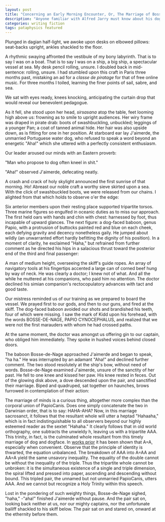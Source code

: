 ```yaml
---
layout: post
title: "Concerning an Early Morning Encounter, Or, The Marriage of Bosse-de-Nage"
description: "Anyone familiar with Alfred Jarry must know about his dog-faced baboon Bosse-de-Nage, and will hopefully appreciate my attempt at marrying off this odd character. Anyone unfamiliar with Alfred Jarry may not know what to think of it. But it was too tempting not to give Jarry's eccentric writing style a try, so here it is."
categories: writing fiction
tags: pataphysics featured
---
```


Plunged in dagian half-light, we awoke upon desks on elbowed pillows: seat-backs upright, ankles shackled to the floor.

A rhythmic swaying affronted the vestibule of my bony labyrinth. That is to say I was on a boat. That is to say I was on a ship, a big ship, a spectacular vessel at sea. My desk pencil rolling, unsure. I doubled back in mid-sentence: rolling, unsure. I had stumbled upon this craft in Paris three months past, mistaking an ad for a _classe de piratage_ for that of free online music. For three months I toiled, learning the finer points of sail, sabre, and sea.

We sat with eyes ready, knees knocking, anticipating the curtain drop that would reveal our benevolent pedagogue.

As it fell, she stood upon her head, _sirsasana_ atop the table, feet looming high above us: frowning as to smile to upright audiences. Her wiry frame was draped in pirate drab: boots of swashbuckling, unbuckled; leggings of a younger Pan; a coat of tanned animal hide. Her hair was also upside down, as is fitting for one in her position. At starboard ear lay J'aimerde, the unmarried Portuguese water dog, who refused to speak a word beyond an energetic "Aha!" which she uttered with a perfectly consistent enthusiasm.

Our leader aroused our minds with an Eastern proverb:

"Man who propose to dog often kneel in shit."

"Aha!" observed J'aimerde, defecating neatly.

A crash and crack of holy skylight announced the first sunrise of that morning. Ho! Abreast our noble craft a worthy sieve skirted upon a sea. With the click of swashbuckled boots, we were released from our chains. I alighted from that which holds to observe o'er the edge:

Six anterior members upon their resting place supported tripartite torsos. Three marine figures so engulfed in oceanic duties as to miss our approach. The first held oars with hands and chin with chest: harnessed by foot, thus incapable of upward glances. The next figure: a dog-faced baboon, genus Papio, with a protrusion of buttocks painted red and blue on each cheek, each defying gravity and decency nonetheless gaily. He jumped about wildly (an unwarranted effort hardly befitting the dignity of his position). In a moment of clarity, he exclaimed "Haha," but refrained from further comment as he directed his hips in a salacious thrust toward the posterior end of the third and final passenger:

A man of medium height, overseeing the skiff's guide ropes. An array of navigatory tools at his fingertips accented a large can of corned beef hung by way of neck. He was clearly a doctor; I knew not of what. And all the while he muttered at his companions, who paid him no attention. The doctor declined his simian companion's rectocopulatory advances with tact and good taste.

Our mistress reminded us of our training as we prepared to board the vessel. We prayed first to our gods, and then to our guns, and fired at the skiff. The dog-faced baboon avoided our shots and brandished his teeth, four of which were missing. I saw the mark of Kidd upon his forehead, with the words BOSSE-DE-NAGE, PAPIO CYNOCEPHALUS, and realized that we were not the first marauders with whom he had crossed paths.

At the same moment, the doctor was amongst us offering gin to our captain, who obliged him immediately. They spoke in hushed voices behind closed doors.

The baboon Bosse-de-Nage approached J'aimerde and began to speak, "ha ha." He was interrupted by an adamant "Aha!" and declined further comment. The two stood resolutely at the ship's bow, without need of words. Bosse-de-Nage examined J'aimerde, unsure of the sanctity of her past. He fell to one knee and kissed her paw. His knee rested in feces. Out of the glowing disk above, a dove descended upon the pair, and sanctified their marriage. Biped and quadruped, sat together on haunches, brows furrowed in contemplation of their action:

The marriage of minds is a curious thing, altogether more complex than the corporal union of PapioCanis. Does one simply concatenate the two in Darwinian order, that is to say: HAHA-AHA? Now, in this marriage sacrosanct, it follows that the resultant whole will utter a heptad "Hahaaha," which is in fact indistinguishable to all observers beyond our highly esteemed reader as the sextet "Hahaha." It clearly follows that in old world orthography, one subtracts the unwieldy h, leaving us with a tripartite AAA. This trinity, in fact, is the culminated whole resultant from this timely marriage of dog and dogface. In [works prior][exploits-opinions] it has been shown that A=A, especially when convenient. Observe that the principle of identity is thwarted, the equation unbalanced. The breakdown of AAA into A=AA and AA=A yield the same unsavory inequality. The equality of the double cannot be without the inequality of the triple. Thus the tripartite whole cannot be unbroken: it is the simultaneous existence of a single and triple dimension, the spiral lifted and pressed into paper, ascending and descending without bound. This tripled pair, the unnamed but not unmarried PapioCanis, utters AAA. And we cannot but recognize a Holy Trinity within this speech.

Lost in the pondering of such weighty things, Bosse-de-Nage sighed, "haha," -"aha!" finished J'aimerde without pause. And the pair sat on, looking back neither at us, nor our mighty captains, nor the unfortunate bailiff shackled to his skiff below. The pair sat on and stared on, onward at the ethernity before them.

[exploits-opinions]: https://en.wikipedia.org/wiki/Exploits_and_Opinions_of_Dr._Faustroll,_pataphysician
